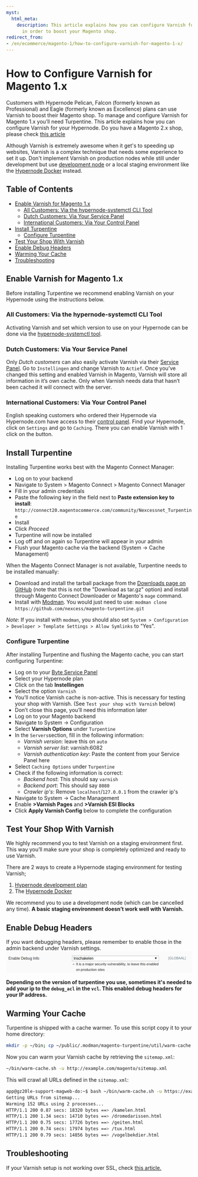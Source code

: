 ```yaml
---
myst:
  html_meta:
    description: This article explains how you can configure Varnish for your Hypernode
      in order to boost your Magento shop.
redirect_from:
- /en/ecommerce/magento-1/how-to-configure-varnish-for-magento-1-x/
---
```


<!-- source: https://support.hypernode.com/en/ecommerce/magento-1/how-to-configure-varnish-for-magento-1-x/ -->

# How to Configure Varnish for Magento 1.x

Customers with Hypernode Pelican, Falcon (formerly known as Professional) and Eagle (formerly known as Excellence) plans can use Varnish to boost their Magento shop. To manage and configure Varnish for Magento 1.x you’ll need Turpentine. This article explains how you can configure Varnish for your Hypernode. Do you have a Magento 2.x shop, please check [this article](https://support.hypernode.com/en/ecommerce/magento-2/how-to-configure-varnish-for-magento-2-x)

Although Varnish is extremely awesome when it get's to speeding up websites, Varnish is a complex technique that needs some experience to set it up. Don't implement Varnish on production nodes while still under development but use [development node](https://support.hypernode.com/knowledgebase/development-plans-for-your-magento-shop/) or a local staging environment like the [Hypernode Docker](https://support.hypernode.com/en/best-practices/testing/hypernode-docker) instead.

## Table of Contents

- [Enable Varnish for Magento 1.x](#enable-varnish-for-magento-1x)
  - [All Customers: Via the hypernode-systemctl CLI Tool](#all-customers-via-the-hypernode-systemctl-cli-tool)
  - [Dutch Customers: Via Your Service Panel](#dutch-customers-via-your-service-panel)
  - [International Customers: Via Your Control Panel](#international-customers-via-your-control-panel)
- [Install Turpentine](#install-turpentine)
  - [Configure Turpentine](#configure-turpentine)
- [Test Your Shop With Varnish](#test-your-shop-with-varnish)
- [Enable Debug Headers](#enable-debug-headers)
- [Warming Your Cache](#warming-your-cache)
- [Troubleshooting](#troubleshooting)

## Enable Varnish for Magento 1.x

Before installing Turpentine we recommend enabling Varnish on your Hypernode using the instructions below.

### All Customers: Via the hypernode-systemctl CLI Tool

Activating Varnish and set which version to use on your Hypernode can be done via the [hypernode-systemctl tool](https://support.hypernode.com/knowledgebase/hypernode-systemctl-cli-tool/).

### Dutch Customers: Via Your Service Panel

Only *Dutch customers* can also easily activate Varnish via their [Service Panel](https://service.byte.nl/). Go to `Instellingen` and change Varnish to `Actief`. Once you’ve changed this setting and enabled Varnish in Magento, Varnish will store all information in it’s own cache. Only when Varnish needs data that hasn’t been cached it will connect with the server.

### International Customers: Via Your Control Panel

English speaking customers who ordered their Hypernode via Hypernode.com have access to their [control panel](https://my.hypernode.com/). Find your Hypernode, click on `Settings` and go to `Caching`. There you can enable Varnish with 1 click on the button.

## Install Turpentine

Installing Turpentine works best with the Magento Connect Manager:

- Log on to your backend
- Navigate to System > Magento Connect > Magento Connect Manager
- Fill in your admin credentials
- Paste the following key in the field next to **Paste extension key to install**: `http://connect20.magentocommerce.com/community/Nexcessnet_Turpentine`
- Install
- Click *Proceed*
- Turpentine will now be installed
- Log off and on again so Turpentine will appear in your admin
- Flush your Magento cache via the backend (System → Cache Management)

When the Magento Connect Manager is not available, Turpentine needs to be installed manually:

- Download and install the tarball package from the [Downloads page on GitHub](https://github.com/nexcess/magento-turpentine) (note that this is not the "Download as tar.gz" option) and install through Magento Connect Downloader or Magento's `mage` command.
- Install with [Modman](https://github.com/colinmollenhour/modman). You would just need to use: `modman clone https://github.com/nexcess/magento-turpentine.git`

*Note*: If you install with `modman`, you should also set `System > Configuration > Developer > Template Settings > Allow Symlinks` to "Yes".

### Configure Turpentine

After installing Turpentine and flushing the Magento cache, you can start configuring Turpentine:

- Log on to your [Byte Service Panel](http://auth.byte.nl)
- Select your Hypernode plan
- Click on the tab **Instellingen**
- Select the option `Varnish`
- You’ll notice Varnish cache is non-active. This is necessary for testing your shop with Varnish. (See `Test your shop with Varnish` below)
- Don’t close this page, you’ll need this information later
- Log on to your Magento backend
- Navigate to System -> Configuration
- Select **Varnish Options** under `Turpentine`
- In the `Servers`section, fill in the following information:
  - *Varnish version*: leave this on `auto`
  - *Varnish server list*: varnish:6082
  - *Varnish authentication key*: Paste the content from your Service Panel here
- Select `Caching Options` under `Turpentine`
- Check if the following information is correct:
  - *Backend host*: This should say `varnish`
  - *Backend port*: This should say `8080`
  - *Crawler ip's*: Remove `localhost`/`127.0.0.1` from the crawler ip's
- Navigate to System -> Cache Management
- Enable **>Varnish Pages** and **>Varnish ESI Blocks**
- Click **Apply Varnish Config** below to complete the configuration

## Test Your Shop With Varnish

We highly recommend you to test Varnish on a staging environment first. This way you’ll make sure your shop is completely optimized and ready to use Varnish.

There are 2 ways to create a Hypernode staging environment for testing Varnish;

1. [Hypernode development plan](https://support.hypernode.com/knowledgebase/development-plans-for-your-magento-shop/)
1. The [Hypernode Docker](https://support.hypernode.com/en/best-practices/testing/hypernode-docker)

We recommend you to use a development node (which can be cancelled any time). **A basic staging environment doesn’t work well with Varnish.**

## Enable Debug Headers

If you want debugging headers, please remember to enable those in the admin backend under Varnish settings.![](_res/BJj7akZFXFDSDdvPGDrQQM0i8qbLu6NBjg.png)

**Depending on the version of turpentine you use, sometimes it's needed to add your ip to the `debug_acl` in the `vcl`. This enabled debug headers for your IP address.**

## Warming Your Cache

Turpentine is shipped with a cache warmer. To use this script copy it to your home directory:

```bash
mkdir -p ~/bin; cp ~/public/.modman/magento-turpentine/util/warm-cache.sh ~/bin/

```

Now you can warm your Varnish cache by retrieving the `sitemap.xml`:

```bash
~/bin/warm-cache.sh -u http://example.com/magento/sitemap.xml

```

This will crawl all URLs defined in the `sitemap.xml`:

```bash
app@gz20le-support-magweb-do:~$ bash ~/bin/warm-cache.sh -u https://example.com/sitemap.xml
Getting URLs from sitemap...
Warming 152 URLs using 2 processes...
HTTP/1.1 200 0.87 secs: 18320 bytes ==> /kamelen.html
HTTP/1.1 200 1.34 secs: 14710 bytes ==> /dromedarissen.html
HTTP/1.1 200 0.75 secs: 17726 bytes ==> /geiten.html
HTTP/1.1 200 0.74 secs: 17974 bytes ==> /tux.html
HTTP/1.1 200 0.79 secs: 14856 bytes ==> /vogelbekdier.html

```

## Troubleshooting

If your Varnish setup is not working over SSL, check [this article.](https://support.hypernode.com/en/hypernode/ssl/how-to-use-ssl-certificates-on-your-hypernode-when-ordered-via-byte-nl#Redirecting-to-HTTPS-When-Using-Varnish)
